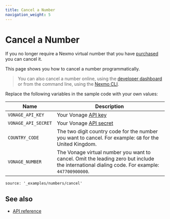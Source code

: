 ```yaml
---
title: Cancel a Number
navigation_weight: 5
---
```


# Cancel a Number

If you no longer require a Nexmo virtual number that you have [purchased]() you can cancel it.

This page shows you how to cancel a number programmatically.

> You can also cancel a number online, using the [developer dashboard](https://dashboard.nexmo.com/your-numbers) or from the command line, using the [Nexmo CLI](https://github.com/Nexmo/nexmo-cli#cancelling-a-number).

Replace the following variables in the sample code with your own values:

Name | Description
--|--
`VONAGE_API_KEY` | Your Vonage [API key](https://developer.nexmo.com/concepts/guides/authentication#api-key-and-secret)
`VONAGE_API_SECRET` | Your Vonage [API secret](https://developer.nexmo.com/concepts/guides/authentication#api-key-and-secret)
`COUNTRY_CODE` | The two digit country code for the number you want to cancel. For example: `GB` for the United Kingdom.
`VONAGE_NUMBER` | The Vonage virtual number you want to cancel. Omit the leading zero but include the international dialing code. For example: `447700900000`.

```code_snippets
source: '_examples/numbers/cancel'
```

## See also

* [API reference](/api/numbers)
